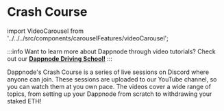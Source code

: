 # Crash Course

import VideoCarousel from '../../../src/components/carouselFeatures/videoCarousel';

:::info
Want to learn more about Dappnode through video tutorials? Check out our **[Dappnode Driving School!](/docs/user/videos-and-tutorials/driving-school/initial-setup.md)** 
:::

Dappnode's Crash Course is a series of live sessions on Discord where anyone can join. These sessions are uploaded to our YouTube channel, so you can watch them at you own pace. The videos cover a wide range of topics, from setting up your Dappnode from scratch to withdrawing your staked ETH!

<div className="video-carousel-wrapper">
  <VideoCarousel
    videos={[
      {
        title: 'How to set up dappnode from scratch using your own hardware',
        url: 'https://www.youtube.com/embed/VBUIIV8Jo_U',
      },
      {
        title: 'How to set up a validator',
        url: 'https://www.youtube.com/embed/Bc6FomfhkbI',
      },
      {
        title: 'How to setup Stakehouse node operator',
        url: 'https://www.youtube.com/embed/tQwy096M8L8',
      },
      {
        title: 'How to withdraw your staked ETH',
        url: 'https://www.youtube.com/embed/1uxOIcR92uQ',
      },    
      // ... more videos
    ]}
  />
</div>
